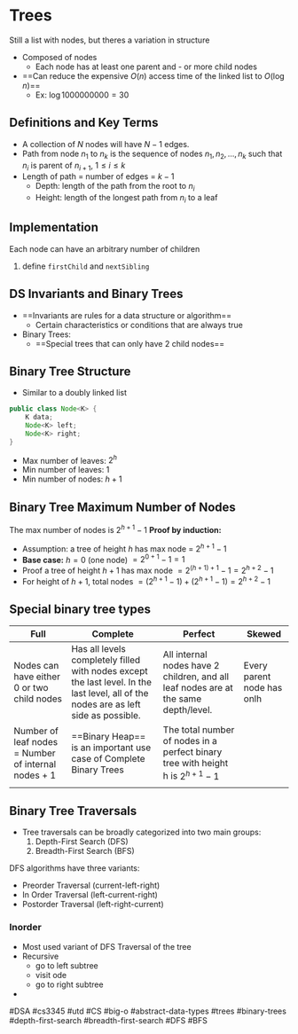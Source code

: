 # Trees
Still a list with nodes, but theres a variation in structure
- Composed of nodes
	- Each node has at least one parent and - or more child nodes
- ==Can reduce the expensive $O(n)$ access time of the linked list to $O(\log n)$==
	- Ex: $\log 1000000000 = 30$ 
## Definitions and Key Terms
- A collection of $N$ nodes will have $N-1$ edges.
- Path from node $n_1$ to $n_k$ is the sequence of nodes $n_1, n_2, \ldots , n_k$ such that $n_i$ is parent of $n_{i + 1}$, $1 \leq i \leq k$
- Length of path = number of edges = $k-1$
	- Depth: length of the path from the root to $n_i$
	- Height: length of the longest path from $n_i$ to a leaf
## Implementation
Each node can have an arbitrary number of children
1. define `firstChild` and `nextSibling`
## DS Invariants and Binary Trees
- ==Invariants are rules for a data structure or algorithm==
	- Certain characteristics or conditions that are always true
- Binary Trees:
	- ==Special trees that can only have 2 child nodes==
## Binary Tree Structure
- Similar to a doubly linked list
```java
public class Node<K> {
	K data;
	Node<K> left;
	Node<K> right;
}
```
- Max number of leaves: $2^h$
- Min number of leaves: $1$
- Min number of nodes: $h + 1$
## Binary Tree Maximum Number of Nodes
The max number of nodes is $2^{h+1} - 1$
**Proof by induction:**
- Assumption: a tree of height $h$ has max node = $2^{h+1}-1$
- **Base case:** $h=0$ (one node) $= 2^{0+1} - 1 = 1$
- Proof a tree of height $h + 1$ has max node $= 2^{(h+1)+1}-1 = 2^{h+2} - 1$
- For height of $h+1$, total nodes $=(2^{h+1} - 1) + (2^{h+1} - 1) = 2^{h+2} - 1$
## Special binary tree types
| Full                                                | Complete                                                                                                                             | Perfect                                                                             | Skewed                     |
| --------------------------------------------------- | ------------------------------------------------------------------------------------------------------------------------------------ | ----------------------------------------------------------------------------------- | -------------------------- |
| Nodes can have either 0 or two child nodes          | Has all levels completely filled with nodes except the last level. In the last level, all of the nodes are as left side as possible. | All internal nodes have 2 children, and all leaf nodes are at the same depth/level. | Every parent node has onlh |
| Number of leaf nodes = Number of internal nodes + 1 | ==Binary Heap== is an important use case of Complete Binary Trees                                                                    | The total number of nodes in a perfect binary tree with height h is $2^{h+1} - 1$   |                            |
|                                                     |                                                                                                                                      |                                                                                     |                            |
## Binary Tree Traversals
- Tree traversals can be broadly categorized into two main groups:
  1. Depth-First Search (DFS)
  2. Breadth-First Search (BFS)

DFS algorithms have three variants:
- Preorder Traversal (current-left-right)
- In Order Traversal (left-current-right)
- Postorder Traversal (left-right-current)
### Inorder
- Most used variant of DFS Traversal of the tree
- Recursive
	- go to left subtree
	- visit ode
	- go to right subtree
- 


#DSA #cs3345 #utd #CS #big-o #abstract-data-types #trees #binary-trees #depth-first-search #breadth-first-search #DFS #BFS